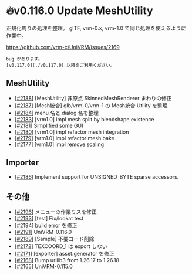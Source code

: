# 🔥v0.116.0 Update MeshUtility

正規化周りの処理を整理。
glTF, vrm-0.x, vrm-1.0 で同じ処理を使えるように作業中。

https://github.com/vrm-c/UniVRM/issues/2169

```{warning}
bug があります。
[v0.117.0](./v0.117.0) 以降をご利用ください。
```

## MeshUtility
* [[\#2188](https://github.com/vrm-c/UniVRM/pull/2188)] [MeshUtility] 非原点 SkinnedMeshRenderer まわりの修正
* [[\#2187](https://github.com/vrm-c/UniVRM/pull/2187)] [Mesh統合] glb/vrm-0/vrm-1 の Mesh統合 Utility を整理
* [[\#2184](https://github.com/vrm-c/UniVRM/pull/2184)] menu 名と dialog 名を整理
* [[\#2183](https://github.com/vrm-c/UniVRM/pull/2183)] [vrm1.0] impl mesh split by blendshape existence
* [[\#2181](https://github.com/vrm-c/UniVRM/pull/2181)] Simplified some GUI
* [[\#2180](https://github.com/vrm-c/UniVRM/pull/2180)] [vrm1.0] impl refactor mesh integration
* [[\#2179](https://github.com/vrm-c/UniVRM/pull/2179)] [vrm1.0] impl refactor mesh bake
* [[\#2177](https://github.com/vrm-c/UniVRM/pull/2177)] [vrm1.0] impl remove scaling

## Importer
* [[\#2186](https://github.com/vrm-c/UniVRM/pull/2186)] Implement support for UNSIGNED_BYTE sparse accessors.

## その他
* [[\#2196](https://github.com/vrm-c/UniVRM/pull/2196)] メニューの作業ミスを修正
* [[\#2193](https://github.com/vrm-c/UniVRM/pull/2193)] [test] Fix/lookat test
* [[\#2194](https://github.com/vrm-c/UniVRM/pull/2194)] build error を修正
* [[\#2191](https://github.com/vrm-c/UniVRM/pull/2191)] UniVRM-0.116.0
* [[\#2189](https://github.com/vrm-c/UniVRM/pull/2189)] [Sample] 不要コード削除
* [[\#2172](https://github.com/vrm-c/UniVRM/pull/2172)] TEXCOORD_1 は export しない
* [[\#2171](https://github.com/vrm-c/UniVRM/pull/2171)] [exporter] asset.generator を修正
* [[\#2168](https://github.com/vrm-c/UniVRM/pull/2168)] Bump urllib3 from 1.26.17 to 1.26.18
* [[\#2165](https://github.com/vrm-c/UniVRM/pull/2165)] UniVRM-0.115.0
